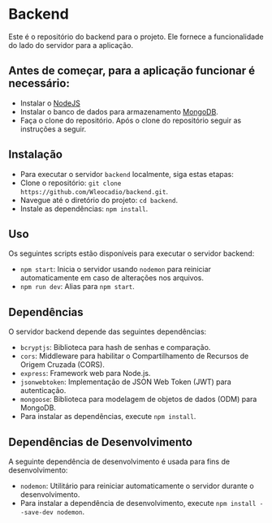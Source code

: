 # Backend
Este é o repositório do backend para o projeto. Ele fornece a funcionalidade do lado do servidor para a aplicação.

## Antes de começar, para a aplicação funcionar é necessário:
- Instalar o [NodeJS](https://nodejs.org/en/)
- Instalar o banco de dados para armazenamento [MongoDB](https://www.mongodb.com/try/download/community).
- Faça o clone do repositório. Após o clone do repositório seguir as instruções a seguir.

## Instalação
- Para executar o servidor `backend` localmente, siga estas etapas:
- Clone o repositório: `git clone https://github.com/Wleocadio/backend.git`.
- Navegue até o diretório do projeto:  `cd backend`.
- Instale as dependências: `npm install`.

## Uso
Os seguintes scripts estão disponíveis para executar o servidor backend:

- `npm start`: Inicia o servidor usando `nodemon` para reiniciar automaticamente em caso de alterações nos arquivos.
- `npm run dev`: Alias para `npm start`.

## Dependências
O servidor backend depende das seguintes dependências:

- `bcryptjs`: Biblioteca para hash de senhas e comparação.
- `cors`: Middleware para habilitar o Compartilhamento de Recursos de Origem Cruzada (CORS).
- `express`: Framework web para Node.js.
- `jsonwebtoken`: Implementação de JSON Web Token (JWT) para autenticação.
- `mongoose`: Biblioteca para modelagem de objetos de dados (ODM) para MongoDB.
- Para instalar as dependências, execute `npm install`.

## Dependências de Desenvolvimento
A seguinte dependência de desenvolvimento é usada para fins de desenvolvimento:

- `nodemon`: Utilitário para reiniciar automaticamente o servidor durante o desenvolvimento.
- Para instalar a dependência de desenvolvimento, execute `npm install --save-dev nodemon`.